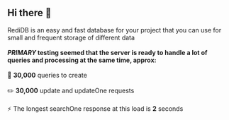 ## Hi there 👋
RediDB is an easy and fast database for your project that you can use for small and frequent storage of different data
<br><br/>
**_PRIMARY_ testing seemed that the server is ready to handle a lot of queries and processing at the same time, approx:**
<br><br/>📀 **30,000** queries to create
<br><br/>✏️ **30,000** update and updateOne requests
<br><br/>⚡️ The longest searchOne response at this load is **2** seconds
